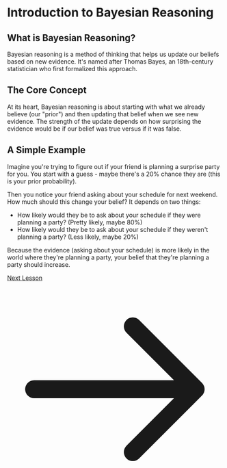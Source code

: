 # Introduction to Bayesian Reasoning

## What is Bayesian Reasoning?

Bayesian reasoning is a method of thinking that helps us update our beliefs based on new evidence.
It's named after Thomas Bayes, an 18th-century statistician who first formalized this approach.

## The Core Concept

At its heart, Bayesian reasoning is about starting with what we already believe (our "prior") and
then updating that belief when we see new evidence. The strength of the update depends on how
surprising the evidence would be if our belief was true versus if it was false.

## A Simple Example

Imagine you're trying to figure out if your friend is planning a surprise party for you. You
start with a guess - maybe there's a 20% chance they are (this is your prior probability).

Then you notice your friend asking about your schedule for next weekend. How much should this
change your belief? It depends on two things:

* How likely would they be to ask about your schedule if they were planning a party? (Pretty
  likely, maybe 80%)
* How likely would they be to ask about your schedule if they weren't planning a party? (Less
  likely, maybe 20%)

Because the evidence (asking about your schedule) is more likely in the world where they're
planning a party, your belief that they're planning a party should increase.

<div class="mt-12 flex justify-between items-center">
	<div></div>
	<a
		href="/learn/lesson-1"
		class="px-6 py-3 bg-indigo-600 text-white rounded-lg hover:bg-indigo-700 transition-colors font-medium no-underline flex items-center gap-2"
	>
		Next Lesson
		<svg class="w-4 h-4" fill="none" stroke="currentColor" viewBox="0 0 24 24">
			<path
				stroke-linecap="round"
				stroke-linejoin="round"
				stroke-width="2"
				d="M14 5l7 7m0 0l-7 7m7-7H3"
			/>
		</svg>
	</a>
</div>
